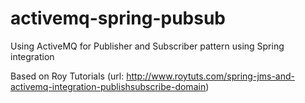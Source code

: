 # activemq-spring-pubsub
Using ActiveMQ for Publisher and Subscriber pattern using Spring integration

Based on Roy Tutorials (url: http://www.roytuts.com/spring-jms-and-activemq-integration-publishsubscribe-domain)
